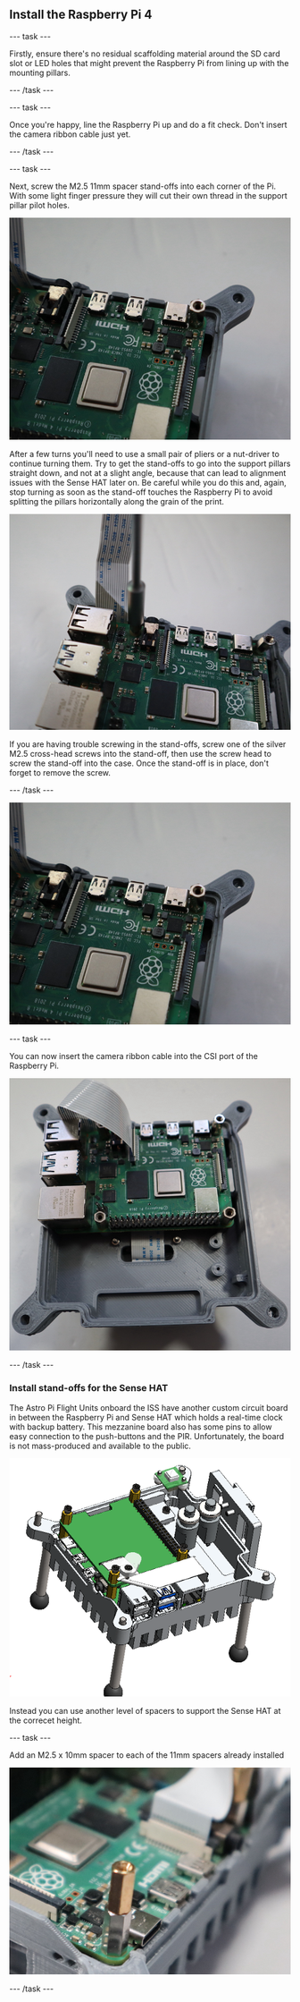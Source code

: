 ## Install the Raspberry Pi 4 

--- task ---

Firstly, ensure there's no residual scaffolding material around the SD card slot or LED holes that might prevent the Raspberry Pi from lining up with the mounting pillars.

--- /task ---

--- task ---

Once you're happy, line the Raspberry Pi up and do a fit check.  Don't insert the camera ribbon cable just yet.

--- /task ---


--- task ---

Next, screw the M2.5 11mm spacer stand-offs into each corner of the Pi. With some light finger pressure they will cut their own thread in the support pillar pilot holes.


![Photo showing the Raspberry Pi in the bottom case part, with a spacer screwed in to the top left corner mounting hole](images/pi_spacer_corner.jpg)

After a few turns you'll need to use a small pair of pliers or a nut-driver to continue turning them. Try to get the stand-offs to go into the support pillars straight down, and not at a slight angle, because that can lead to alignment issues with the Sense HAT later on. Be careful while you do this and, again, stop turning as soon as the stand-off touches the Raspberry Pi to avoid splitting the pillars horizontally along the grain of the print.

![Photo showing a nut driver being used to screw a spacer into place through the mouting hole in the Raspberry Pi PCB](images/pi_spacer_driver.jpg)

If you are having trouble screwing in the stand-offs, screw one of the silver M2.5 cross-head screws into the stand-off, then use the screw head to screw the stand-off into the case. Once the stand-off is in place, don't forget to remove the screw.

--- /task ---

![Photo showing the Raspberry Pi in the bottom case part, with a spacer screwed into each corner mounting hole](images/pi_spacer_corner.jpg)


--- task ---

You can now insert the camera ribbon cable into the CSI port of the Raspberry Pi. 

![Photo showing the Raspberry Pi in the bottom case part, with the camera cable inserted](images/camera_cable_pi.jpg)


--- /task ---


### Install stand-offs for the Sense HAT

The Astro Pi Flight Units onboard the ISS have another custom circuit board in between the Raspberry Pi and Sense HAT which holds a real-time clock with backup battery. This mezzanine board also has some pins to allow easy connection to the push-buttons and the PIR. Unfortunately, the board is not mass-produced and available to the public.

![3d cutaway diagram of a Flight Unit, showing the mezzanine board](images/3d_cutaway_mezz.png)


Instead you can use another level of spacers to support the Sense HAT at the correcet height.

--- task ---

Add an M2.5 x 10mm spacer to each of the 11mm spacers already installed 

![Photo showing the stack of two spacers](images/double_header.jpg)


--- /task ---
